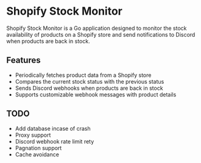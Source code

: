 # Shopify Stock Monitor

Shopify Stock Monitor is a Go application designed to monitor the stock availability of products on a Shopify store and send notifications to Discord when products are back in stock.

## Features

- Periodically fetches product data from a Shopify store
- Compares the current stock status with the previous status
- Sends Discord webhooks when products are back in stock
- Supports customizable webhook messages with product details

## TODO
- Add database incase of crash
- Proxy support
- Discord webhook rate limit rety
- Pagnation support
- Cache avoidance
